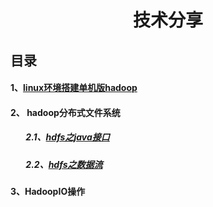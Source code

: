 # <p align="center">技术分享</p>
## 目录

#### 1、[linux环境搭建单机版hadoop](./docs/study_7.md)
#### 2、 hadoop分布式文件系统
##### &ensp;&ensp;&ensp; 2.1、[hdfs之java接口](./docs/study_1.md) 
##### &ensp;&ensp;&ensp; 2.2、[hdfs之数据流](./docs/study_2.md) 
#### 3、HadoopIO操作









